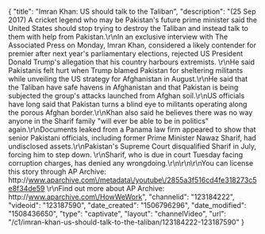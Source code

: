 {
    "title": "Imran Khan: US should talk to the Taliban",
    "description": "(25 Sep 2017) A cricket legend who may be Pakistan's future prime minister said the United States should stop trying to destroy the Taliban and instead talk to them with help from Pakistan.\r\nIn an exclusive interview with The Associated Press on Monday, Imran Khan, considered a likely contender for premier after next year's parliamentary elections, rejected US President Donald Trump's allegation that his country harbours extremists. \r\nHe said Pakistanis felt hurt when Trump blamed Pakistan for sheltering militants while unveiling the US strategy for Afghanistan in August.\r\nHe said that the Taliban have safe havens in Afghanistan and that Pakistan is being subjected the group's attacks launched from Afghan soil.\r\nUS officials have long said that Pakistan turns a blind eye to militants operating along the porous Afghan border.\r\nKhan also said he believes there was no way anyone in the Sharif family \"will ever be able to be in politics\" again.\r\nDocuments leaked from a Panama law firm appeared to show that senior Pakistani officials, including former Prime Minister Nawaz Sharif, had undisclosed assets.\r\nPakistan's Supreme Court disqualified Sharif in July, forcing him to step down. \r\nSharif, who is due in court Tuesday facing corruption charges, has denied any wrongdoing.\r\n\r\n\r\nYou can license this story through AP Archive: http:\/\/www.aparchive.com\/metadata\/youtube\/2855a3f516cd4fe318273c5e8f34de59 \r\nFind out more about AP Archive: http:\/\/www.aparchive.com\/HowWeWork",
    "channelid": "123184222",
    "videoid": "123187590",
    "date_created": "1506796296",
    "date_modified": "1508436650",
    "type": "captivate",
    "layout": "channelVideo",
    "url": "\/c1\/imran-khan-us-should-talk-to-the-taliban\/123184222-123187590"
}